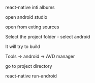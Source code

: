 react-native inti albums

open android studio

open from exting sources

Select the project folder - select android

It will try to build

Tools -> android -> AVD manager

go to project directory

react-native run-android

